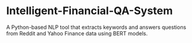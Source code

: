 # Intelligent-Financial-QA-System
A Python-based NLP tool that extracts keywords and answers questions from Reddit and Yahoo Finance data using BERT models.
